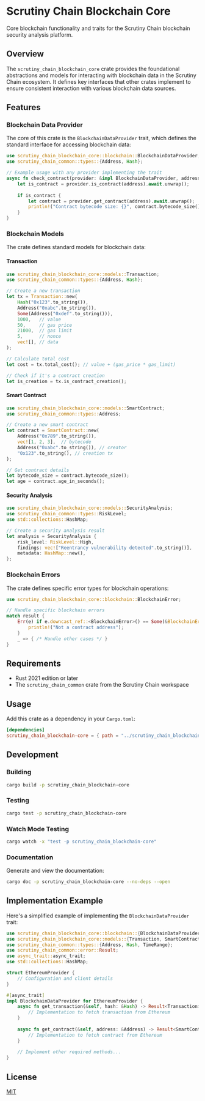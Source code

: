 # Scrutiny Chain Blockchain Core

Core blockchain functionality and traits for the Scrutiny Chain blockchain security analysis platform.

## Overview

The `scrutiny_chain_blockchain_core` crate provides the foundational abstractions and models for interacting with blockchain data in the Scrutiny Chain ecosystem. It defines key interfaces that other crates implement to ensure consistent interaction with various blockchain data sources.

## Features

### Blockchain Data Provider

The core of this crate is the `BlockchainDataProvider` trait, which defines the standard interface for accessing blockchain data:

```rust
use scrutiny_chain_blockchain_core::blockchain::BlockchainDataProvider;
use scrutiny_chain_common::types::{Address, Hash};

// Example usage with any provider implementing the trait
async fn check_contract(provider: &impl BlockchainDataProvider, address: &Address) {
    let is_contract = provider.is_contract(address).await.unwrap();
    
    if is_contract {
        let contract = provider.get_contract(address).await.unwrap();
        println!("Contract bytecode size: {}", contract.bytecode_size());
    }
}
```

### Blockchain Models

The crate defines standard models for blockchain data:

#### Transaction

```rust
use scrutiny_chain_blockchain_core::models::Transaction;
use scrutiny_chain_common::types::{Address, Hash};

// Create a new transaction
let tx = Transaction::new(
    Hash("0x123".to_string()),
    Address("0xabc".to_string()),
    Some(Address("0xdef".to_string())),
    1000,   // value
    50,     // gas price
    21000,  // gas limit
    5,      // nonce
    vec![], // data
);

// Calculate total cost
let cost = tx.total_cost(); // value + (gas_price * gas_limit)

// Check if it's a contract creation
let is_creation = tx.is_contract_creation();
```

#### Smart Contract

```rust
use scrutiny_chain_blockchain_core::models::SmartContract;
use scrutiny_chain_common::types::Address;

// Create a new smart contract
let contract = SmartContract::new(
    Address("0x789".to_string()),
    vec![1, 2, 3],  // bytecode
    Address("0xabc".to_string()), // creator
    "0x123".to_string(), // creation tx
);

// Get contract details
let bytecode_size = contract.bytecode_size();
let age = contract.age_in_seconds();
```

#### Security Analysis

```rust
use scrutiny_chain_blockchain_core::models::SecurityAnalysis;
use scrutiny_chain_common::types::RiskLevel;
use std::collections::HashMap;

// Create a security analysis result
let analysis = SecurityAnalysis {
    risk_level: RiskLevel::High,
    findings: vec!["Reentrancy vulnerability detected".to_string()],
    metadata: HashMap::new(),
};
```

### Blockchain Errors

The crate defines specific error types for blockchain operations:

```rust
use scrutiny_chain_blockchain_core::blockchain::BlockchainError;

// Handle specific blockchain errors
match result {
    Err(e) if e.downcast_ref::<BlockchainError>() == Some(&BlockchainError::ContractNotFound(_)) => {
        println!("Not a contract address");
    }
    _ => { /* Handle other cases */ }
}
```

## Requirements

- Rust 2021 edition or later
- The `scrutiny_chain_common` crate from the Scrutiny Chain workspace

## Usage

Add this crate as a dependency in your `Cargo.toml`:

```toml
[dependencies]
scrutiny_chain_blockchain-core = { path = "../scrutiny_chain_blockchain-core" }
```

## Development

### Building

```bash
cargo build -p scrutiny_chain_blockchain-core
```

### Testing

```bash
cargo test -p scrutiny_chain_blockchain-core
```

### Watch Mode Testing

```bash
cargo watch -x "test -p scrutiny_chain_blockchain-core"
```

### Documentation

Generate and view the documentation:

```bash
cargo doc -p scrutiny_chain_blockchain-core --no-deps --open
```

## Implementation Example

Here's a simplified example of implementing the `BlockchainDataProvider` trait:

```rust
use scrutiny_chain_blockchain_core::blockchain::{BlockchainDataProvider, BlockchainError};
use scrutiny_chain_blockchain_core::models::{Transaction, SmartContract, SecurityAnalysis};
use scrutiny_chain_common::types::{Address, Hash, TimeRange};
use scrutiny_chain_common::error::Result;
use async_trait::async_trait;
use std::collections::HashMap;

struct EthereumProvider {
    // Configuration and client details
}

#[async_trait]
impl BlockchainDataProvider for EthereumProvider {
    async fn get_transaction(&self, hash: &Hash) -> Result<Transaction> {
        // Implementation to fetch transaction from Ethereum
    }
    
    async fn get_contract(&self, address: &Address) -> Result<SmartContract> {
        // Implementation to fetch contract from Ethereum
    }
    
    // Implement other required methods...
}
```

## License

[MIT](LICENSE)